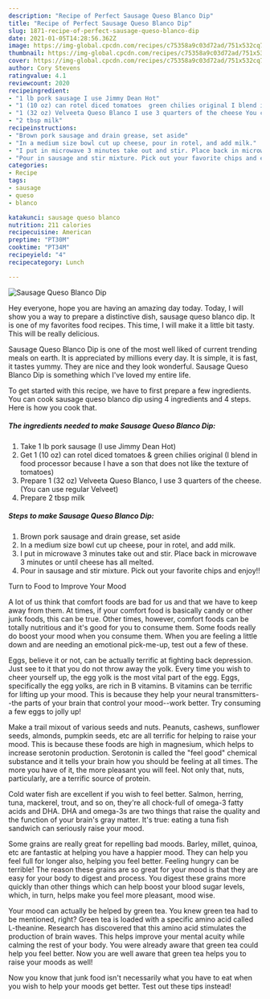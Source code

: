 ```yaml
---
description: "Recipe of Perfect Sausage Queso Blanco Dip"
title: "Recipe of Perfect Sausage Queso Blanco Dip"
slug: 1871-recipe-of-perfect-sausage-queso-blanco-dip
date: 2021-01-05T14:28:56.362Z
image: https://img-global.cpcdn.com/recipes/c75358a9c03d72ad/751x532cq70/sausage-queso-blanco-dip-recipe-main-photo.jpg
thumbnail: https://img-global.cpcdn.com/recipes/c75358a9c03d72ad/751x532cq70/sausage-queso-blanco-dip-recipe-main-photo.jpg
cover: https://img-global.cpcdn.com/recipes/c75358a9c03d72ad/751x532cq70/sausage-queso-blanco-dip-recipe-main-photo.jpg
author: Cory Stevens
ratingvalue: 4.1
reviewcount: 2020
recipeingredient:
- "1 lb pork sausage I use Jimmy Dean Hot"
- "1 (10 oz) can rotel diced tomatoes  green chilies original I blend in food processor because I have a son that does not like the texture of tomatoes"
- "1 (32 oz) Velveeta Queso Blanco I use 3 quarters of the cheese You can use regular Velveet"
- "2 tbsp milk"
recipeinstructions:
- "Brown pork sausage and drain grease, set aside"
- "In a medium size bowl cut up cheese, pour in rotel, and add milk."
- "I put in microwave 3 minutes take out and stir. Place back in microwave 3 minutes or until cheese has all melted."
- "Pour in sausage and stir mixture. Pick out your favorite chips and enjoy!!"
categories:
- Recipe
tags:
- sausage
- queso
- blanco

katakunci: sausage queso blanco 
nutrition: 211 calories
recipecuisine: American
preptime: "PT30M"
cooktime: "PT34M"
recipeyield: "4"
recipecategory: Lunch

---
```



![Sausage Queso Blanco Dip](https://img-global.cpcdn.com/recipes/c75358a9c03d72ad/751x532cq70/sausage-queso-blanco-dip-recipe-main-photo.jpg)

Hey everyone, hope you are having an amazing day today. Today, I will show you a way to prepare a distinctive dish, sausage queso blanco dip. It is one of my favorites food recipes. This time, I will make it a little bit tasty. This will be really delicious.

Sausage Queso Blanco Dip is one of the most well liked of current trending meals on earth. It is appreciated by millions every day. It is simple, it is fast, it tastes yummy. They are nice and they look wonderful. Sausage Queso Blanco Dip is something which I've loved my entire life.




To get started with this recipe, we have to first prepare a few ingredients. You can cook sausage queso blanco dip using 4 ingredients and 4 steps. Here is how you cook that.

<!--inarticleads1-->

##### The ingredients needed to make Sausage Queso Blanco Dip:

1. Take 1 lb pork sausage (I use Jimmy Dean Hot)
1. Get 1 (10 oz) can rotel diced tomatoes &amp; green chilies original (I blend in food processor because I have a son that does not like the texture of tomatoes)
1. Prepare 1 (32 oz) Velveeta Queso Blanco, I use 3 quarters of the cheese. (You can use regular Velveet)
1. Prepare 2 tbsp milk




<!--inarticleads2-->

##### Steps to make Sausage Queso Blanco Dip:

1. Brown pork sausage and drain grease, set aside
1. In a medium size bowl cut up cheese, pour in rotel, and add milk.
1. I put in microwave 3 minutes take out and stir. Place back in microwave 3 minutes or until cheese has all melted.
1. Pour in sausage and stir mixture. Pick out your favorite chips and enjoy!!




Turn to Food to Improve Your Mood


A lot of us think that comfort foods are bad for us and that we have to keep away from them. At times, if your comfort food is basically candy or other junk foods, this can be true. Other times, however, comfort foods can be totally nutritious and it's good for you to consume them. Some foods really do boost your mood when you consume them. When you are feeling a little down and are needing an emotional pick-me-up, test out a few of these.

Eggs, believe it or not, can be actually terrific at fighting back depression. Just see to it that you do not throw away the yolk. Every time you wish to cheer yourself up, the egg yolk is the most vital part of the egg. Eggs, specifically the egg yolks, are rich in B vitamins. B vitamins can be terrific for lifting up your mood. This is because they help your neural transmitters--the parts of your brain that control your mood--work better. Try consuming a few eggs to jolly up!

Make a trail mixout of various seeds and nuts. Peanuts, cashews, sunflower seeds, almonds, pumpkin seeds, etc are all terrific for helping to raise your mood. This is because these foods are high in magnesium, which helps to increase serotonin production. Serotonin is called the "feel good" chemical substance and it tells your brain how you should be feeling at all times. The more you have of it, the more pleasant you will feel. Not only that, nuts, particularly, are a terrific source of protein.

Cold water fish are excellent if you wish to feel better. Salmon, herring, tuna, mackerel, trout, and so on, they're all chock-full of omega-3 fatty acids and DHA. DHA and omega-3s are two things that raise the quality and the function of your brain's gray matter. It's true: eating a tuna fish sandwich can seriously raise your mood. 

Some grains are really great for repelling bad moods. Barley, millet, quinoa, etc are fantastic at helping you have a happier mood. They can help you feel full for longer also, helping you feel better. Feeling hungry can be terrible! The reason these grains are so great for your mood is that they are easy for your body to digest and process. You digest these grains more quickly than other things which can help boost your blood sugar levels, which, in turn, helps make you feel more pleasant, mood wise.

Your mood can actually be helped by green tea. You knew green tea had to be mentioned, right? Green tea is loaded with a specific amino acid called L-theanine. Research has discovered that this amino acid stimulates the production of brain waves. This helps improve your mental acuity while calming the rest of your body. You were already aware that green tea could help you feel better. Now you are well aware that green tea helps you to raise your moods as well!

Now you know that junk food isn't necessarily what you have to eat when you wish to help your moods get better. Test out  these tips  instead!

